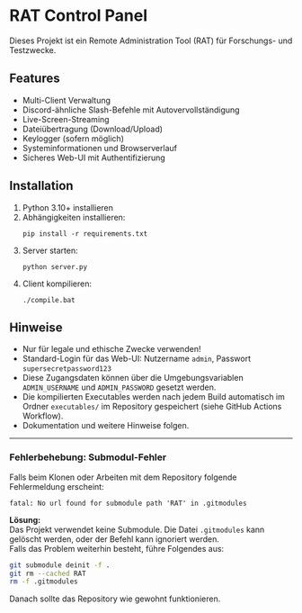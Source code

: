 # RAT Control Panel

Dieses Projekt ist ein Remote Administration Tool (RAT) für Forschungs- und Testzwecke.

## Features

- Multi-Client Verwaltung
- Discord-ähnliche Slash-Befehle mit Autovervollständigung
- Live-Screen-Streaming
- Dateiübertragung (Download/Upload)
- Keylogger (sofern möglich)
- Systeminformationen und Browserverlauf
- Sicheres Web-UI mit Authentifizierung

## Installation

1. Python 3.10+ installieren
2. Abhängigkeiten installieren:
   ```
   pip install -r requirements.txt
   ```
3. Server starten:
   ```
   python server.py
   ```
4. Client kompilieren:
   ```
   ./compile.bat
   ```

## Hinweise

- Nur für legale und ethische Zwecke verwenden!
- Standard-Login für das Web-UI: Nutzername `admin`, Passwort `supersecretpassword123`
- Diese Zugangsdaten können über die Umgebungsvariablen `ADMIN_USERNAME` und `ADMIN_PASSWORD` gesetzt werden.
- Die kompilierten Executables werden nach jedem Build automatisch im Ordner `executables/` im Repository gespeichert (siehe GitHub Actions Workflow).
- Dokumentation und weitere Hinweise folgen.

---

### Fehlerbehebung: Submodul-Fehler

Falls beim Klonen oder Arbeiten mit dem Repository folgende Fehlermeldung erscheint:

```
fatal: No url found for submodule path 'RAT' in .gitmodules
```

**Lösung:**  
Das Projekt verwendet keine Submodule. Die Datei `.gitmodules` kann gelöscht werden, oder der Befehl kann ignoriert werden.  
Falls das Problem weiterhin besteht, führe Folgendes aus:

```sh
git submodule deinit -f .
git rm --cached RAT
rm -f .gitmodules
```

Danach sollte das Repository wie gewohnt funktionieren.
